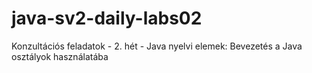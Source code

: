 # java-sv2-daily-labs02
Konzultációs feladatok - 2. hét -
Java nyelvi elemek: Bevezetés a Java osztályok használatába
